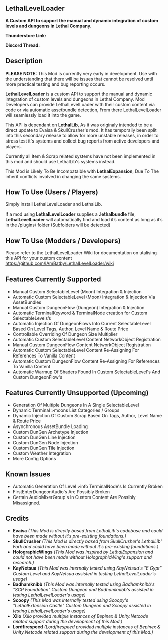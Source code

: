 **LethalLevelLoader**
--

**A Custom API to support the manual and dynamic integration of custom levels and dungeons in Lethal Company.**

**Thunderstore Link:**

**Discord Thread:**

**Description**
--

**PLEASE NOTE:** This Mod is currently very early in development. Use with the understanding that there will be issues that cannot be resolved until more practical testing and bug reporting occurs.

**LethalLevelLoader** is a custom API to support the manual and dynamic integration of custom levels and dungeons in Lethal Company. 
Mod Developers can provide LethalLevelLoader with their custom content via code or via automatic assetbundle detection, From there LethalLevelLoader will seamlessly load it into the game.

This API is dependant on **LethalLib**, As it was originaly intended to be a direct update to Evaisa & SkullCrusher's mod. 
It has temporaily been split into this secondary release to allow for more unstable releases, in order to stress test it's systems and collect bug reports from active developers and players.

Currently all Item & Scrap related systems have not been implemented in this mod and should use LethalLib's systems instead.

This Mod is Likely To Be Incompataible with **LethalExpansion**, Due To The inherit conflicts involved in changing the same systems.

**How To Use (Users / Players)**
--


  Simply install LethalLevelLoader and LethalLib.


  If a mod using **LethalLevelLoader** supplies a **.lethalbundle** file, **LethalLevelLoader** will automatically find and load it’s content as long as it’s in the /plugins/ folder (Subfolders will be detected)

**How To Use (Modders / Developers)**
--


  Please refer to the LethalLevelLoader Wiki for documentation on utalising this API for your custom content
  https://github.com/IAmBatby/LethalLevelLoader/wiki

**Features Currently Supported**
--
* Manual Custom SelectableLevel (Moon) Integration & Injection
* Automatic Custom SelectableLevel (Moon) Integration & Injection Via AssetBundles
* Manual Custom DungeonFlow (Dungeon) Integration & Injection
* Automatic TerminalKeyword & TerminalNode creation for Custom SelectableLevels’s
* Automatic Injection Of DungeonFlows Into Current SelectableLevel Based On Level Tags, Author, Level Name & Route Price
* Controllable Overriding Of Dungeon Size Multiplier
* Automatic Custom SelectableLevel Content NetworkObject Registration
* Manual Custom DungeonFlow Content NetworkObject Registration
* Automatic Custom SelectableLevel Content Re-Assigning For References To Vanilla Content
* Automatic Custom DungeonFlow Content Re-Assigning For References To Vanilla Content
* Automatic Warmup Of Shaders Found In Custom SelectableLevel's And Custom DungeonFlow's

**Features Currently Unsupported (Upcoming)**
--
* Generation Of Multiple Dungeons In A Single SelectableLevel
* Dynamic Terminal >moons List Categories / Groups
* Dynamic Injection Of Custom Scrap Based On Tags, Author, Level Name & Route Price
* Asynchronous AssetBundle Loading
* Custom DunGen Archetype Injection
* Custom DunGen Line Injection
* Custom DunGen Node Injection
* Custom DunGen Tile Injection
* Custom Weather Integration
* More Config Options

**Known Issues**
--
* Automatic Generation Of Level >info TerminalNode's Is Currently Broken
* FirstEnterDungeonAudio's Are Possibly Broken
* Certain AudioMixerGroup's In Custom Content Are Possibly Misassigned.
  
**Credits**
--

* **Evaisa** *(This Mod is directly based from LethalLib's codebase and could have been made without it's pre-existing foundations.)*
* **SkullCrusher** *(This Mod is directly based from SkullCrusher's LethalLib' Fork and could have been made without it's pre-existing foundations.)*
* **HolographicWings** *(This Mod was inspired by LethalExpansion and could not have been made without HolographicWing's support and research.)*
* **KayNetsua** *(This Mod was internally tested using KayNetsua's "E Gypt" Custom Level and KayNetsua assisted in testing LethalLevelLoader's usage)*
* **Badhamknibb** *(This Mod was internally tested using Badhamknibb's "SCP Foundation" Custom Dungeon and Badhamknibb's assisted in testing LethalLevelLoader's usage)*
* **Scoopy** *(This Mod was internally tested using Scoopy's "LethalExtension Castle" Custom Dungeon and Scoopy assisted in testing LethalLevelLoader's usage)*
* **Xilo** *(Xilo provided multiple instances of Bepinex & Unity.Netcode related support during the development of this Mod.)*
* **Lordfirespeed** *(Lordfirespeed provided multiple instances of Bepinex & Unity.Netcode related support during the development of this Mod.)*
